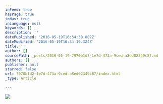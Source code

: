 ```yaml
---
inFeed: true
hasPage: true
inNav: true
inLanguage: null
keywords: []
description: ''
datePublished: '2016-05-19T16:54:38.802Z'
dateModified: '2016-05-19T16:54:19.324Z'
title: ''
author: []
sourcePath: _posts/2016-05-19-7970b1d2-1e7d-473a-9ced-a8ed02349c87.md
authors: []
publisher: null
starred: false
url: 7970b1d2-1e7d-473a-9ced-a8ed02349c87/index.html
_type: Article

---
```

![](https://the-grid-user-content.s3-us-west-2.amazonaws.com/86095f1e-1e88-4627-b550-ff653052acb7.jpg)
